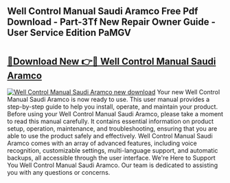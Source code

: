 ## Well Control Manual Saudi Aramco Free Pdf Download - Part-3Tf New Repair Owner Guide - User Service Edition PaMGV

# <h2><a href="http://bc76964.oget.top/?id=Well+Control+Manual+Saudi+Aramco">🔗Download New 👉🔴 Well Control Manual Saudi Aramco</a></h2>

[![Well Control Manual Saudi Aramco new download](https://i.imgur.com/5g1atiW.png)](http://bc76964.oget.top/?id=Well+Control+Manual+Saudi+Aramco)
Your new Well Control Manual Saudi Aramco is now ready to use. This user manual provides a step-by-step guide to help you install, operate, and maintain your product. Before using your Well Control Manual Saudi Aramco, please take a moment to read this manual carefully. It contains essential information on product setup, operation, maintenance, and troubleshooting, ensuring that you are able to use the product safely and effectively. Well Control Manual Saudi Aramco comes with an array of advanced features, including voice recognition, customizable settings, multi-language support, and automatic backups, all accessible through the user interface. We're Here to Support You Well Control Manual Saudi Aramco. Our team is dedicated to assisting you with any questions or concerns.
